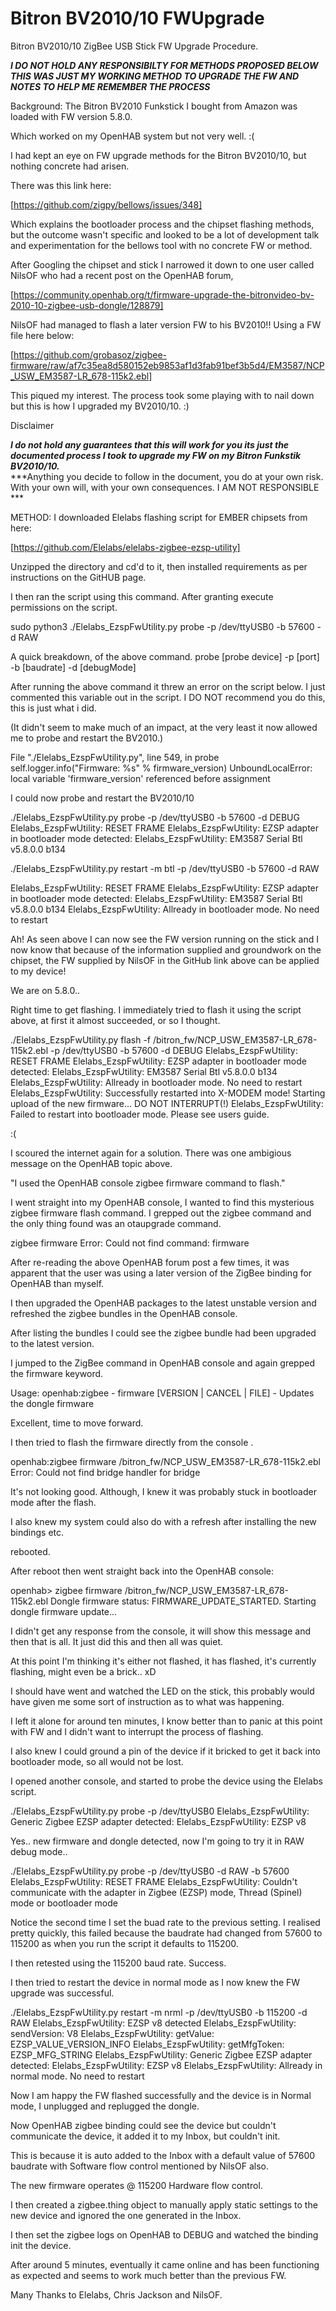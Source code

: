# Bitron BV2010/10 FWUpgrade
Bitron BV2010/10 ZigBee USB Stick FW Upgrade Procedure. 

***I DO NOT HOLD ANY RESPONSIBILTY FOR METHODS PROPOSED BELOW THIS WAS JUST MY WORKING METHOD TO UPGRADE THE FW AND NOTES TO HELP ME REMEMBER THE PROCESS***

Background:
The Bitron BV2010 Funkstick I bought from Amazon was loaded with FW version 5.8.0.

Which worked on my OpenHAB system but not very well. :(

I had kept an eye on FW upgrade methods for the Bitron BV2010/10, but nothing concrete had arisen. 

There was this link here:

[https://github.com/zigpy/bellows/issues/348]

Which explains the bootloader process and the chipset flashing methods, but the outcome wasn't specific and looked to be a lot of development 
talk and experimentation for the bellows tool with no concrete FW or method. 

After Googling the chipset and stick I narrowed it down to one user called NilsOF who had a recent post on the OpenHAB forum,
 
[https://community.openhab.org/t/firmware-upgrade-the-bitronvideo-bv-2010-10-zigbee-usb-dongle/128879]

NilsOF had managed to flash a later version FW to his BV2010!! Using a FW file here below:

[https://github.com/grobasoz/zigbee-firmware/raw/af7c35ea8d580152eb9853af1d3fab91bef3b5d4/EM3587/NCP_USW_EM3587-LR_678-115k2.ebl]

This piqued my interest. The process took some playing with to nail down but this is how I upgraded my BV2010/10. :)

Disclaimer

***I do not hold any guarantees that this will work for you its just the documented process I took to upgrade my FW on my Bitron Funkstik BV2010/10.***  
  ***Anything you decide to follow in the document, you do at your own risk. With your own will, with your own consequences. I AM NOT RESPONSIBLE ***

METHOD:
I downloaded Elelabs flashing script for EMBER chipsets from here:

[https://github.com/Elelabs/elelabs-zigbee-ezsp-utility]

Unzipped the directory and cd'd to it, then installed requirements as per instructions on the GitHUB page.

I then ran the script using this command. After granting execute permissions on the script. 

sudo python3 ./Elelabs_EzspFwUtility.py  probe -p /dev/ttyUSB0 -b 57600 -d RAW

A quick breakdown, of the above command. probe [probe device] -p [port] -b [baudrate] -d [debugMode]  

After running the above command it threw an error on the script below. 
I just commented this variable out in the script. I DO NOT recommend you do this, this is just what i did.
 
(It didn't seem to make much of an impact, at the very least it now allowed me to probe and restart the BV2010.)

File "./Elelabs_EzspFwUtility.py", line 549, in probe
    self.logger.info("Firmware: %s" % firmware_version)
UnboundLocalError: local variable 'firmware_version' referenced before assignment

I could now probe and restart the BV2010/10

./Elelabs_EzspFwUtility.py probe -p /dev/ttyUSB0  -b 57600 -d DEBUG
Elelabs_EzspFwUtility:   RESET FRAME
Elelabs_EzspFwUtility:   EZSP adapter in bootloader mode detected:
Elelabs_EzspFwUtility:   EM3587 Serial Btl v5.8.0.0 b134

./Elelabs_EzspFwUtility.py restart -m btl -p /dev/ttyUSB0  -b 57600 -d RAW

Elelabs_EzspFwUtility:   RESET FRAME
Elelabs_EzspFwUtility:   EZSP adapter in bootloader mode detected:
Elelabs_EzspFwUtility:   EM3587 Serial Btl v5.8.0.0 b134
Elelabs_EzspFwUtility:   Allready in bootloader mode. No need to restart
 
Ah! As seen above I can now see the FW version running on the stick and I now know that because of the information
supplied and groundwork on the chipset, the FW supplied by NilsOF in the GitHub link above can be applied to my device! 

We are on 5.8.0..

Right time to get flashing. I immediately tried to flash it using the script above, at first it almost succeeded, or
so I thought.

./Elelabs_EzspFwUtility.py flash -f /bitron_fw/NCP_USW_EM3587-LR_678-115k2.ebl -p /dev/ttyUSB0 -b 57600 -d DEBUG 
Elelabs_EzspFwUtility:   RESET FRAME
Elelabs_EzspFwUtility:   EZSP adapter in bootloader mode detected:
Elelabs_EzspFwUtility:   EM3587 Serial Btl v5.8.0.0 b134
Elelabs_EzspFwUtility:   Allready in bootloader mode. No need to restart
Elelabs_EzspFwUtility:   Successfully restarted into X-MODEM mode! Starting upload of the new firmware... DO NOT INTERRUPT(!)
Elelabs_EzspFwUtility:   Failed to restart into bootloader mode. Please see users guide.

:(

I scoured the internet again for a solution. There was one ambigious message on the OpenHAB topic above.  

"I used the OpenHAB console zigbee firmware command to flash."

I went straight into my OpenHAB console, I wanted to find this mysterious zigbee firmware flash command. I grepped out the
zigbee command and the only thing found was an otaupgrade command.

zigbee firmware 
Error: Could not find command: firmware

After re-reading the above OpenHAB forum post a few times, it was apparent that the user was using a later version of the ZigBee
binding for OpenHAB than myself. 

I then upgraded the OpenHAB packages to the latest unstable version and refreshed the zigbee bundles in the OpenHAB console. 

After listing the bundles I could see the zigbee bundle had been upgraded to the latest version. 

I jumped to the ZigBee command in OpenHAB console and again grepped the firmware keyword.

Usage: openhab:zigbee - firmware [VERSION | CANCEL | FILE] - Updates the dongle firmware

Excellent, time to move forward. 

I then tried to flash the firmware directly from the console . 

openhab:zigbee firmware /bitron_fw/NCP_USW_EM3587-LR_678-115k2.ebl
Error: Could not find bridge handler for bridge

It's not looking good. Although, I knew it was probably stuck in bootloader mode after the flash. 

I also knew my system could also do with a refresh after installing the new bindings etc. 

rebooted.

After reboot then went straight back into the OpenHAB console:

openhab> zigbee firmware /bitron_fw/NCP_USW_EM3587-LR_678-115k2.ebl
Dongle firmware status: FIRMWARE_UPDATE_STARTED.
Starting dongle firmware update...

I didn't get any response from the console, it will show this message and then that is all. It just did this and then all was quiet. 

At this point I'm thinking it's either not flashed, it has flashed, it's currently flashing, might even be a brick.. xD

I should have went and watched the LED on the stick, this probably would have given me some sort of instruction as to what was happening. 

I left it alone for around ten minutes, I know better than to panic at this point with FW and I didn't want to interrupt the process of flashing.

I also knew I could ground a pin of the device if it bricked to get it back into bootloader mode, so all would not be lost. 

I opened another console, and started to probe the device using the Elelabs script. 

./Elelabs_EzspFwUtility.py probe -p /dev/ttyUSB0 
Elelabs_EzspFwUtility:   Generic Zigbee EZSP adapter detected:
Elelabs_EzspFwUtility:   EZSP v8

Yes.. new firmware and dongle detected, now I'm going to try it in RAW debug mode..  

./Elelabs_EzspFwUtility.py probe -p /dev/ttyUSB0 -d RAW -b 57600
Elelabs_EzspFwUtility:   RESET FRAME
Elelabs_EzspFwUtility:   Couldn't communicate with the adapter in Zigbee (EZSP) mode, Thread (Spinel) mode or bootloader mode

Notice the second time I set the buad rate to the previous setting. I realised pretty quickly, this failed because the baudrate 
had changed from 57600 to 115200 as when you run the script it defaults to 115200. 

I then retested using the 115200 baud rate. Success.

I then tried to restart the device in normal mode as I now knew the FW upgrade was successful. 

./Elelabs_EzspFwUtility.py restart -m nrml  -p /dev/ttyUSB0  -b 115200 -d RAW
Elelabs_EzspFwUtility:   EZSP v8 detected
Elelabs_EzspFwUtility:   sendVersion: V8
Elelabs_EzspFwUtility:   getValue: EZSP_VALUE_VERSION_INFO
Elelabs_EzspFwUtility:   getMfgToken: EZSP_MFG_STRING
Elelabs_EzspFwUtility:   Generic Zigbee EZSP adapter detected:
Elelabs_EzspFwUtility:   EZSP v8
Elelabs_EzspFwUtility:   Allready in normal mode. No need to restart

Now I am happy the FW flashed successfully and the device is in Normal mode, I unplugged and replugged the dongle.

Now OpenHAB zigbee binding could see the device but couldn't communicate the device, it added it to my Inbox, but couldn't init. 

This is because it is auto added to the Inbox with a default value of 57600 baudrate with Software flow control mentioned by NilsOF also. 

The new firmware operates @ 115200 Hardware flow control. 

I then created a zigbee.thing object to manually apply static settings to the new device and ignored the one generated in the Inbox.

I then set the zigbee logs on OpenHAB to DEBUG and watched the binding init the device. 

After around 5 minutes, eventually it came online and has been functioning as expected and seems to work much better than the previous FW. 

Many Thanks to Elelabs, Chris Jackson and NilsOF.
 
